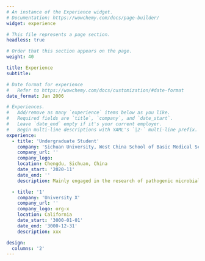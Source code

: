 ```yaml
---
# An instance of the Experience widget.
# Documentation: https://wowchemy.com/docs/page-builder/
widget: experience

# This file represents a page section.
headless: true

# Order that this section appears on the page.
weight: 40

title: Experience
subtitle:

# Date format for experience
#   Refer to https://wowchemy.com/docs/customization/#date-format
date_format: Jan 2006

# Experiences.
#   Add/remove as many `experience` items below as you like.
#   Required fields are `title`, `company`, and `date_start`.
#   Leave `date_end` empty if it's your current employer.
#   Begin multi-line descriptions with YAML's `|2-` multi-line prefix.
experience:
  - title: 'Undergraduate Student'
    company: 'Sichuan University, West China School of Basic Medical Sciences & Forensic Medicine'
    company_url: ''
    company_logo: 
    location: Chengdu, Sichuan, China
    date_start: '2020-11'
    date_end: ''
    description: Mainly engaged in the research of pathogenic microbial population genomics, pathogenic bacteria resistance mechanism and adaptive evolution. Using high-throughput sequencing as a tool, through bioinformatics analysis to explore important clinical issues such as pathogen dissemination, host adaptation and drug resistance.

  - title: '1'
    company: 'University X'
    company_url: ''
    company_logo: org-x
    location: California
    date_start: '3000-01-01'
    date_end: '3000-12-31'
    description: xxx

design:
  columns: '2'
---
```

